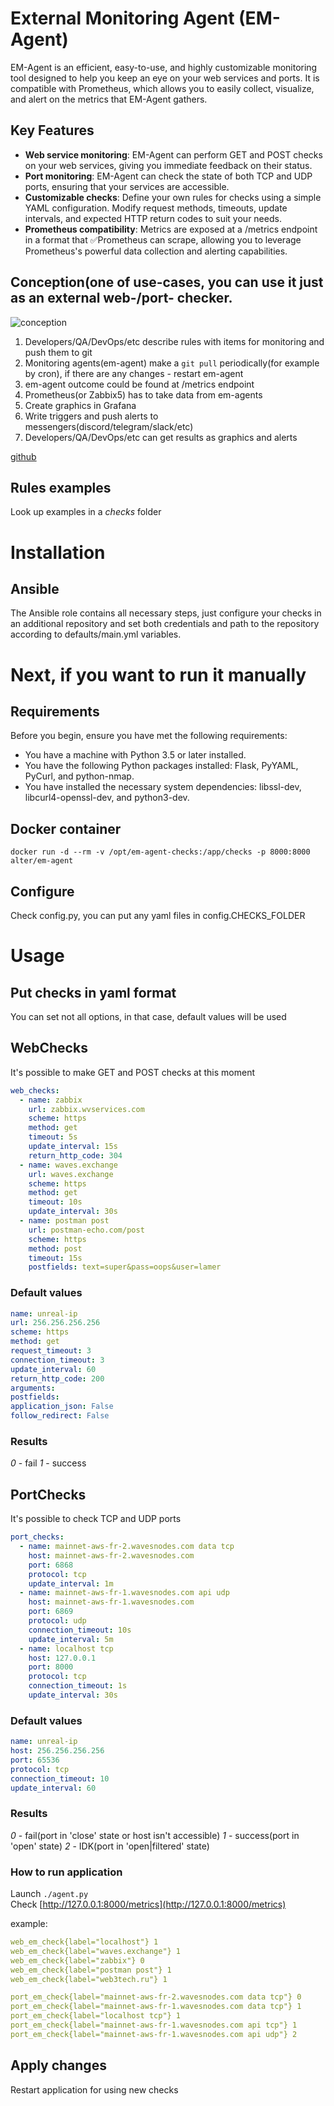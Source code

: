 # External Monitoring Agent (EM-Agent)
EM-Agent is an efficient, easy-to-use, and highly customizable monitoring tool designed to help you keep an eye on your web services and ports. It is compatible with Prometheus, which allows you to easily collect, visualize, and alert on the metrics that EM-Agent gathers.

## Key Features
- **Web service monitoring**: EM-Agent can perform GET and POST checks on your web services, giving you immediate feedback on their status.
- **Port monitoring**: EM-Agent can check the state of both TCP and UDP ports, ensuring that your services are accessible.
- **Customizable checks**: Define your own rules for checks using a simple YAML configuration. Modify request methods, timeouts, update intervals, and expected HTTP return codes to suit your needs.
- **Prometheus compatibility**: Metrics are exposed at a /metrics endpoint in a format that ✅Prometheus can scrape, allowing you to leverage Prometheus's powerful data collection and alerting capabilities.

## Conception(one of use-cases, you can use it just as an external web-/port- checker.
![conception](conception.jpg)  
1. Developers/QA/DevOps/etc describe rules with items for monitoring and push them to git
2. Monitoring agents(em-agent) make a `git pull` periodically(for example by cron), if there are any changes - restart em-agent
3. em-agent outcome could be found at /metrics endpoint
4. Prometheus(or Zabbix5) has to take data from em-agents
5. Create graphics in Grafana
6. Write triggers and push alerts to messengers(discord/telegram/slack/etc)
7. Developers/QA/DevOps/etc can get results as graphics and alerts

[github](https://github.com/alter/em-agent)  

## Rules examples
Look up examples in a *checks* folder  

# Installation
## Ansible
The Ansible role contains all necessary steps, just configure your checks in an additional repository and set both credentials and path to the repository according to defaults/main.yml variables.  

# Next, if you want to run it manually

## Requirements
Before you begin, ensure you have met the following requirements:

- You have a machine with Python 3.5 or later installed.  
- You have the following Python packages installed: Flask, PyYAML, PyCurl, and python-nmap.  
- You have installed the necessary system dependencies: libssl-dev, libcurl4-openssl-dev, and python3-dev.  

## Docker container
`docker run -d --rm -v /opt/em-agent-checks:/app/checks -p 8000:8000 alter/em-agent`  

## Configure
Check config.py, you can put any yaml files in config.CHECKS_FOLDER  

# Usage
## Put checks in yaml format
You can set not all options, in that case, default values will be used  
## WebChecks
It's possible to make GET and POST checks at this moment  
```yaml
web_checks:
  - name: zabbix
    url: zabbix.wvservices.com
    scheme: https
    method: get
    timeout: 5s
    update_interval: 15s
    return_http_code: 304
  - name: waves.exchange
    url: waves.exchange
    scheme: https
    method: get
    timeout: 10s
    update_interval: 30s
  - name: postman post
    url: postman-echo.com/post
    scheme: https
    method: post
    timeout: 15s
    postfields: text=super&pass=oops&user=lamer
```

### Default values
```yaml
name: unreal-ip
url: 256.256.256.256
scheme: https
method: get
request_timeout: 3
connection_timeout: 3
update_interval: 60
return_http_code: 200
arguments:
postfields:
application_json: False
follow_redirect: False
```

### Results
*0* - fail
*1* - success

## PortChecks
It's possible to check TCP and UDP ports

```yaml
port_checks:
  - name: mainnet-aws-fr-2.wavesnodes.com data tcp
    host: mainnet-aws-fr-2.wavesnodes.com
    port: 6868
    protocol: tcp
    update_interval: 1m
  - name: mainnet-aws-fr-1.wavesnodes.com api udp
    host: mainnet-aws-fr-1.wavesnodes.com
    port: 6869
    protocol: udp
    connection_timeout: 10s
    update_interval: 5m
  - name: localhost tcp
    host: 127.0.0.1
    port: 8000
    protocol: tcp
    connection_timeout: 1s
    update_interval: 30s
```

### Default values
```yaml
name: unreal-ip
host: 256.256.256.256
port: 65536
protocol: tcp
connection_timeout: 10
update_interval: 60
```

### Results
*0* - fail(port in 'close' state or host isn't accessible)
*1* - success(port in 'open' state)
*2* - IDK(port in 'open|filtered' state)


### How to run application
Launch `./agent.py`  
Check [http://127.0.0.1:8000/metrics](http://127.0.0.1:8000/metrics)  

example:  
```yaml
web_em_check{label="localhost"} 1
web_em_check{label="waves.exchange"} 1
web_em_check{label="zabbix"} 0
web_em_check{label="postman post"} 1
web_em_check{label="web3tech.ru"} 1

port_em_check{label="mainnet-aws-fr-2.wavesnodes.com data tcp"} 0
port_em_check{label="mainnet-aws-fr-1.wavesnodes.com data tcp"} 1
port_em_check{label="localhost tcp"} 1
port_em_check{label="mainnet-aws-fr-1.wavesnodes.com api tcp"} 1
port_em_check{label="mainnet-aws-fr-1.wavesnodes.com api udp"} 2
```

## Apply changes
Restart application for using new checks  
